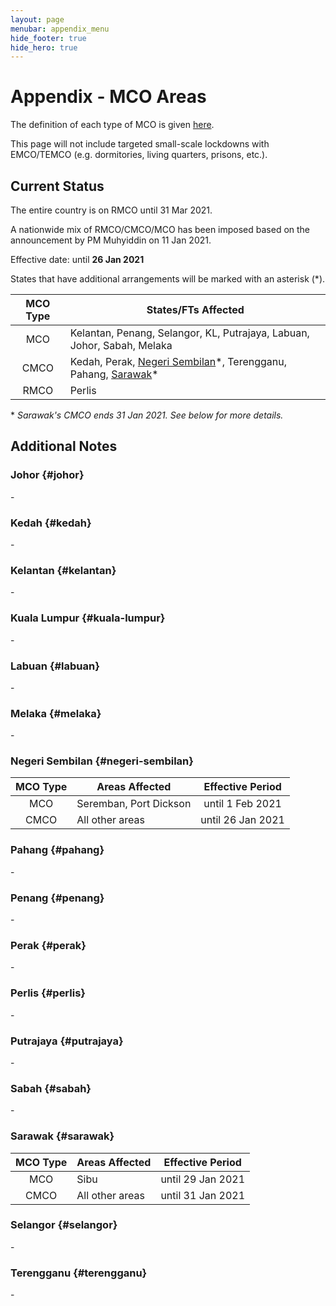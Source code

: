 ```yaml
---
layout: page
menubar: appendix_menu
hide_footer: true
hide_hero: true
---
```



# Appendix - MCO Areas

The definition of each type of MCO is given [here](/appendix-acronyms).

This page will not include targeted small-scale lockdowns with EMCO/TEMCO (e.g. dormitories, living quarters, prisons, etc.).

## Current Status

The entire country is on RMCO until 31 Mar 2021.

A nationwide mix of RMCO/CMCO/MCO has been imposed based on the announcement by PM Muhyiddin on 11 Jan 2021.

Effective date: until **26 Jan 2021**

States that have additional arrangements will be marked with an asterisk (\*).

| MCO Type | States/FTs Affected                                                     |
|:--------:|-------------------------------------------------------------------------|
| MCO      | Kelantan, Penang, Selangor, KL, Putrajaya, Labuan, Johor, Sabah, Melaka |
| CMCO     | Kedah, Perak, [Negeri Sembilan]\*, Terengganu, Pahang, [Sarawak]\*             |
| RMCO     | Perlis                                                                  |

\* _Sarawak's CMCO ends 31 Jan 2021. See below for more details._

## Additional Notes

### Johor {#johor}

\-

### Kedah {#kedah}

\-

### Kelantan {#kelantan}

\-

### Kuala Lumpur {#kuala-lumpur}

\-

### Labuan {#labuan}

\-

### Melaka {#melaka}

\-

### Negeri Sembilan {#negeri-sembilan}

| MCO Type | Areas Affected | Effective Period |
|:--------:|----------------|:--------------:|
| MCO | Seremban, Port Dickson | until 1 Feb 2021 |
| CMCO | All other areas | until 26 Jan 2021 |

### Pahang {#pahang}

\-

### Penang {#penang}

\-

### Perak {#perak}

\-

### Perlis {#perlis}

\-

### Putrajaya {#putrajaya}

\-

### Sabah {#sabah}

\-

### Sarawak {#sarawak}

| MCO Type | Areas Affected | Effective Period |
|:--------:|----------------|:--------------:|
| MCO | Sibu | until 29 Jan 2021 |
| CMCO | All other areas | until 31 Jan 2021 |

### Selangor {#selangor}

\-

### Terengganu {#terengganu}

\-


[Johor]: #johor
[Kedah]: #kedah
[Kelantan]: #kelantan
[KL]: #kl
[Labuan]: #labuan
[Melaka]: #melaka
[Negeri Sembilan]: #negeri-sembilan
[Pahang]: #pahang
[Penang]: #penang
[Perak]: #perak
[Perlis]: #perlis
[Putrajaya]: #putrajaya
[Sabah]: #sabah
[Sarawak]: #sarawak
[Selangor]: #selangor
[Terengganu]: #terengganu